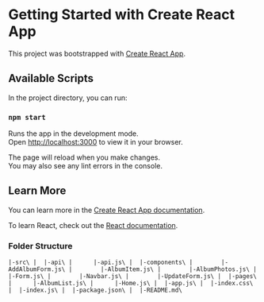 # Getting Started with Create React App

This project was bootstrapped with [Create React App](https://github.com/facebook/create-react-app).

## Available Scripts

In the project directory, you can run:

### `npm start`

Runs the app in the development mode.\
Open [http://localhost:3000](http://localhost:3000) to view it in your browser.

The page will reload when you make changes.\
You may also see any lint errors in the console.

## Learn More

You can learn more in the [Create React App documentation](https://facebook.github.io/create-react-app/docs/getting-started).

To learn React, check out the [React documentation](https://reactjs.org/).

### Folder Structure
`
|-src\
|  |-api\
|      |-api.js\
|  |-components\
|        |-AddAlbumForm.js\
|        |-AlbumItem.js\
|        |-AlbumPhotos.js\
|        |-Form.js\
|        |-Navbar.js\
|        |-UpdateForm.js\
|  |-pages\
|      |-AlbumList.js\
|      |-Home.js\
|  |-app.js\
|  |-index.css\
|  |-index.js\
|  |-package.json\
|  |-README.md\
`

